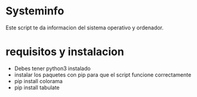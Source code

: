 # Systeminfo
Este script te da informacion del sistema operativo y ordenador.

# requisitos y instalacion

- Debes tener python3 instalado
- instalar los paquetes con pip para que el script funcione correctamente
- pip install colorama 
- pip install tabulate
